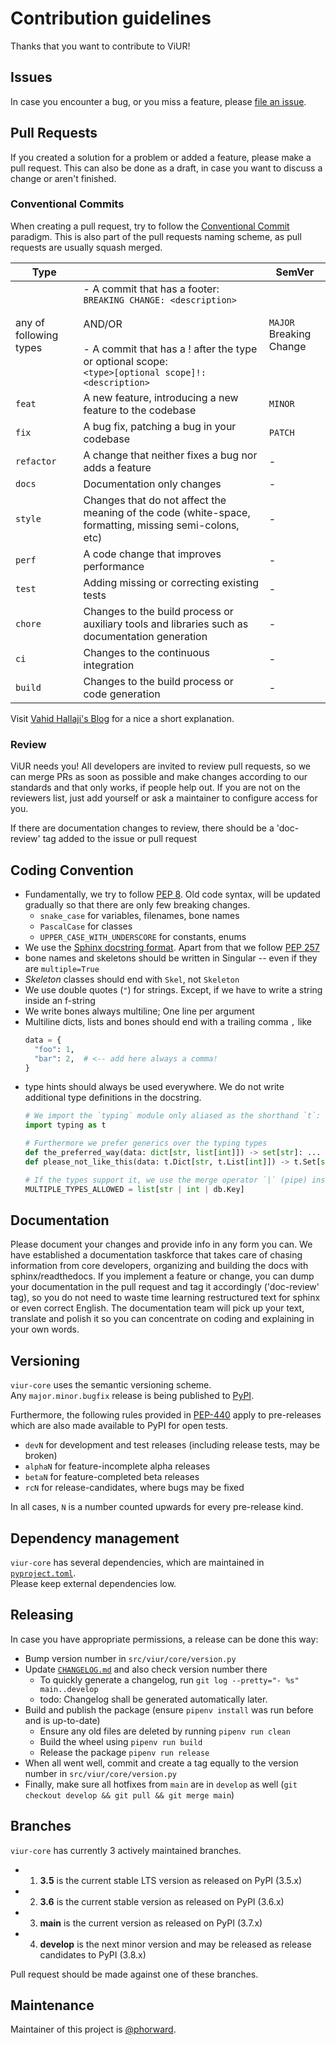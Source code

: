 # Contribution guidelines

Thanks that you want to contribute to ViUR!

## Issues

In case you encounter a bug, or you miss a feature, please [file an issue](https://github.com/viur-framework/viur-core/issues/new).

## Pull Requests

If you created a solution for a problem or added a feature, please make a pull request.
This can also be done as a draft, in case you want to discuss a change or aren't finished.

### Conventional Commits

When creating a pull request, try to follow the [Conventional Commit](https://www.conventionalcommits.org) paradigm.
This is also part of the pull requests naming scheme, as pull requests are usually squash merged.

| Type | | SemVer |
| --- | --- | --- |
| any of following types | - A commit that has a footer:<br />`BREAKING CHANGE: <description>`<br /><br />AND/OR<br /><br /> - A commit that has a ! after the type or optional scope:<br />`<type>[optional scope]!: <description>`  |    `MAJOR`<br />Breaking Change |conventional commit
| `feat` | A new feature, introducing a new feature to the codebase | `MINOR` |
| `fix`  | A bug fix, patching a bug in your codebase | `PATCH` |
| `refactor` | A change that neither fixes a bug nor adds a feature | - |
| `docs` | Documentation only changes | - |
| `style` | Changes that do not affect the meaning of the code (white-space, formatting, missing semi-colons, etc) | - |
| `perf` | A code change that improves performance | - |
| `test` | Adding missing or correcting existing tests | - |
| `chore` | Changes to the build process or auxiliary tools and libraries such as documentation generation | - |
| `ci` | Changes to the continuous integration | - |
| `build` | Changes to the build process or code generation | - |

Visit [Vahid Hallaji's Blog](https://hallaji.com/blog/summary-of-conventional-commits) for a nice a short explanation.

### Review

ViUR needs you! All developers are invited to review pull requests, so we can merge PRs as soon as possible and make changes according to our standards and that only works, if people help out.
If you are not on the reviewers list, just add yourself or ask a maintainer to configure access for you.

If there are documentation changes to review, there should be a 'doc-review' tag added to the issue or pull request

## Coding Convention

* Fundamentally, we try to follow [PEP 8](https://peps.python.org/pep-0008).
  Old code syntax, will be updated gradually so that there are only few breaking changes.
  * `snake_case` for variables, filenames, bone names
  * `PascalCase` for classes
  * `UPPER_CASE_WITH_UNDERSCORE` for constants, enums
* We use the [Sphinx docstring format](https://sphinx-rtd-tutorial.readthedocs.io/en/latest/docstrings.html#the-sphinx-docstring-format).
  Apart from that we follow [PEP 257](https://peps.python.org/pep-0257)
* bone names and skeletons should be written in Singular -- even if they are `multiple=True`
* _Skeleton_ classes should end with `Skel`, not `Skeleton`
* We use double quotes (`"`) for strings. Except, if we have to write a string inside an f-string
* We write bones always multiline; One line per argument
* Multiline dicts, lists and bones should end with a trailing comma `,` like
  ```py
  data = {
    "foo": 1,
    "bar": 2,  # <-- add here always a comma!
  }
  ```
* type hints should always be used everywhere. We do not write additional type definitions in the docstring.
  ```py
  # We import the `typing` module only aliased as the shorthand `t`:
  import typing as t

  # Furthermore we prefer generics over the typing types
  def the_preferred_way(data: dict[str, list[int]]) -> set[str]: ...
  def please_not_like_this(data: t.Dict[str, t.List[int]]) -> t.Set[str]: ...

  # If the types support it, we use the merge operator `|` (pipe) instead of t.Union
  MULTIPLE_TYPES_ALLOWED = list[str | int | db.Key]
  ```


## Documentation

Please document your changes and provide info in any form you can. We have established a documentation taskforce that takes care of chasing information from core developers, organizing and building the docs with sphinx/readthedocs. If you implement a feature or change, you can dump your documentation in the pull request and tag it accordingly ('doc-review' tag), so you do not need to waste time learning restructured text for sphinx or even correct English. The documentation team will pick up your text, translate and polish it so you can concentrate on coding and explaining in your own words.

## Versioning

`viur-core` uses the semantic versioning scheme.<br>
Any `major.minor.bugfix` release is being published to [PyPI](https://pypi.org/project/viur-core).

Furthermore, the following rules provided in [PEP-440](https://peps.python.org/pep-0440/#pre-releases) apply to pre-releases which are also made available to PyPI for open tests.

- `devN` for development and test releases (including release tests, may be broken)
- `alphaN` for feature-incomplete alpha releases
- `betaN` for feature-completed beta releases
- `rcN` for release-candidates, where bugs may be fixed

In all cases, `N` is a number counted upwards for every pre-release kind.

## Dependency management

`viur-core` has several dependencies, which are maintained in [`pyproject.toml`](/pyproject.toml).<br>
Please keep external dependencies low.

## Releasing

In case you have appropriate permissions, a release can be done this way:

- Bump version number in `src/viur/core/version.py`
- Update [`CHANGELOG.md`](/CHANGELOG.md) and also check version number there
  - To quickly generate a changelog, run `git log --pretty="- %s" main..develop`
  - todo: Changelog shall be generated automatically later.
- Build and publish the package (ensure `pipenv install` was run before and is up-to-date)
  - Ensure any old files are deleted by running `pipenv run clean`
  - Build the wheel using `pipenv run build`
  - Release the package `pipenv run release`
- When all went well, commit and create a tag equally to the version number in `src/viur/core/version.py`
- Finally, make sure all hotfixes from `main` are in `develop` as well (`git checkout develop && git pull && git merge main`)

## Branches

`viur-core` has currently 3 actively maintained branches.

- 1. **3.5** is the current stable LTS version as released on PyPI (3.5.x)
- 2. **3.6** is the current stable version as released on PyPI (3.6.x)
- 3. **main** is the current version as released on PyPI (3.7.x)
- 4. **develop**  is the next minor version and may be released as release candidates to PyPI (3.8.x)

Pull request should be made against one of these branches.

## Maintenance

Maintainer of this project is [@phorward](https://github.com/phorward).
